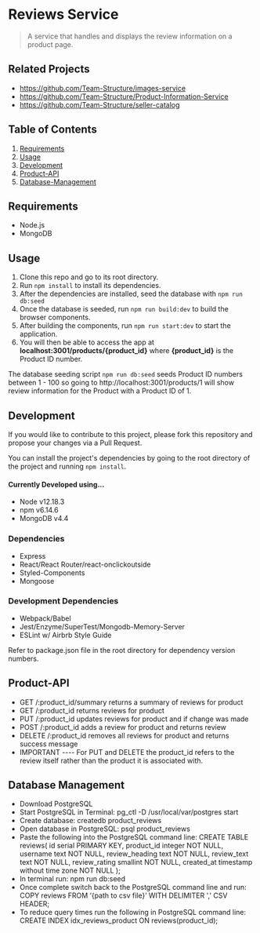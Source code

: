 # Reviews Service

> A service that handles and displays the review information on a product page.

## Related Projects

  - https://github.com/Team-Structure/images-service
  - https://github.com/Team-Structure/Product-Information-Service
  - https://github.com/Team-Structure/seller-catalog

## Table of Contents

1. [Requirements](#requirements)
2. [Usage](#usage)
3. [Development](#development)
4. [Product-API](#product-api)
5. [Database-Management](#database-management)

## Requirements

- Node.js
- MongoDB

## Usage

1. Clone this repo and go to its root directory.
1. Run `npm install` to install its dependencies.
1. After the dependencies are installed, seed the database with `npm run db:seed`
1. Once the database is seeded, run `npm run build:dev` to build the browser components.
1. After building the components, run `npm run start:dev` to start the application.
1. You will then be able to access the app at **localhost:3001/products/{product_id}** where **{product_id}** is the Product ID number.

The database seeding script `npm run db:seed` seeds Product ID numbers between 1 - 100 so going to http://localhost:3001/products/1 will show review information for the Product with a Product ID of 1.

## Development

If you would like to contribute to this project, please fork this repository and propose your changes via a Pull Request.

You can install the project's dependencies by going to the root directory of the project and running `npm install`.

#### Currently Developed using...
- Node v12.18.3
- npm v6.14.6
- MongoDB v4.4

### Dependencies
- Express
- React/React Router/react-onclickoutside
- Styled-Components
- Mongoose
### Development Dependencies
- Webpack/Babel
- Jest/Enzyme/SuperTest/Mongodb-Memory-Server
- ESLint w/ Airbrb Style Guide

Refer to package.json file in the root directory for dependency version numbers.

## Product-API
- GET /:product_id/summary returns a summary of reviews for product
- GET /:product_id returns reviews for product
- PUT /:product_id updates reviews for product and if change was made
- POST /:product_id adds a review for product and returns review
- DELETE /:product_id removes all reviews for product and returns success message
- IMPORTANT ---- For PUT and DELETE the product_id refers to the review itself rather than the product it is associated with.

## Database Management
- Download PostgreSQL
- Start PostgreSQL in Terminal: pg_ctl -D /usr/local/var/postgres start
- Create database: createdb product_reviews
- Open database in PostgreSQL: psql product_reviews
- Paste the following into the PostgreSQL command line: CREATE TABLE reviews(
  id serial PRIMARY KEY,
  product_id integer NOT NULL,
  username text NOT NULL,
  review_heading text NOT NULL,
  review_text text NOT NULL,
  review_rating smallint NOT NULL,
  created_at timestamp without time zone NOT NULL
);
- In terminal run: npm run db:seed
- Once complete switch back to the PostgreSQL command line and run: COPY reviews FROM ‘{path to csv file}’ WITH DELIMITER ',' CSV HEADER;
- To reduce query times run the following in PostgreSQL command line: CREATE INDEX idx_reviews_product ON reviews(product_id);
